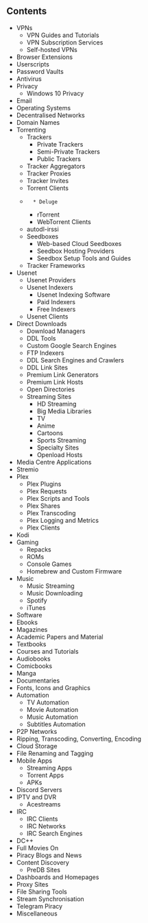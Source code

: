 ## Contents

  * VPNs
    * VPN Guides and Tutorials
    * VPN Subscription Services
    * Self-hosted VPNs
  * Browser Extensions
  * Userscripts
  * Password Vaults
  * Antivirus
  * Privacy
    * Windows 10 Privacy
  * Email
  * Operating Systems
  * Decentralised Networks
  * Domain Names
  * Torrenting
    * Trackers
      * Private Trackers
      * Semi-Private Trackers
      * Public Trackers
    * Tracker Aggregators
    * Tracker Proxies
    * Tracker Invites
    * Torrent Clients
    *       * Deluge
      * rTorrent
      * WebTorrent Clients
    * autodl-irssi
    * Seedboxes
      * Web-based Cloud Seedboxes
      * Seedbox Hosting Providers
      * Seedbox Setup Tools and Guides
    * Tracker Frameworks
  * Usenet
    * Usenet Providers
    * Usenet Indexers
      * Usenet Indexing Software
      * Paid Indexers
      * Free Indexers
    * Usenet Clients
  * Direct Downloads
    * Download Managers
    * DDL Tools
    * Custom Google Search Engines
    * FTP Indexers
    * DDL Search Engines and Crawlers
    * DDL Link Sites
    * Premium Link Generators
    * Premium Link Hosts
    * Open Directories
    * Streaming Sites
      * HD Streaming
      * Big Media Libraries
      * TV
      * Anime
      * Cartoons
      * Sports Streaming
      * Specialty Sites
      * Openload Hosts
  * Media Centre Applications
  * Stremio
  * Plex
    * Plex Plugins
    * Plex Requests
    * Plex Scripts and Tools
    * Plex Shares
    * Plex Transcoding
    * Plex Logging and Metrics
    * Plex Clients
  * Kodi
  * Gaming
    * Repacks
    * ROMs
    * Console Games
    * Homebrew and Custom Firmware
  * Music
    * Music Streaming
    * Music Downloading
    * Spotify
    * iTunes
  * Software
  * Ebooks
  * Magazines
  * Academic Papers and Material
  * Textbooks
  * Courses and Tutorials
  * Audiobooks
  * Comicbooks
  * Manga
  * Documentaries
  * Fonts, Icons and Graphics
  * Automation
    * TV Automation
    * Movie Automation
    * Music Automation
    * Subtitles Automation
  * P2P Networks
  * Ripping, Transcoding, Converting, Encoding
  * Cloud Storage
  * File Renaming and Tagging
  * Mobile Apps
    * Streaming Apps
    * Torrent Apps
    * APKs
  * Discord Servers
  * IPTV and DVR
    * Acestreams
  * IRC
    * IRC Clients
    * IRC Networks
    * IRC Search Engines
  * DC++
  * Full Movies On
  * Piracy Blogs and News
  * Content Discovery
    * PreDB Sites
  * Dashboards and Homepages
  * Proxy Sites
  * File Sharing Tools
  * Stream Synchronisation
  * Telegram Piracy
  * Miscellaneous